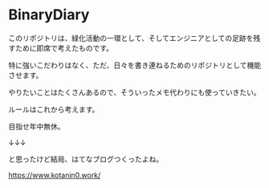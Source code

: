 # BinaryDiary

このリポジトリは、緑化活動の一環として、そしてエンジニアとしての足跡を残すために即席で考えたものです。

特に強いこだわりはなく、ただ、日々を書き連ねるためのリポジトリとして機能させます。

やりたいことはたくさんあるので、そういったメモ代わりにも使っていきたい。

ルールはこれから考えます。

目指せ年中無休。

↓↓↓

と思ったけど結局、はてなブログつくったよね。

<https://www.kotanin0.work/>
